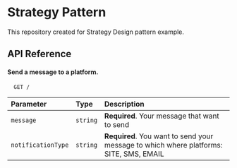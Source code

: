 
# Strategy Pattern

This repository created for Strategy Design pattern example.


## API Reference

#### Send a message to a platform.

```http
  GET /
```

| Parameter | Type     | Description                |
| :-------- | :------- | :------------------------- |
| `message` | `string` | **Required**. Your message that want to send |
| `notificationType` | `string` | **Required**. You want to send your message to which where platforms: SITE, SMS, EMAIL |

